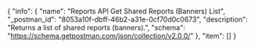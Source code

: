 {
  "info": {
    "name": "Reports API Get Shared Reports (Banners) List",
    "_postman_id": "8053a10f-dbff-46b2-a31e-0cf70d0c0673",
    "description": "Returns a list of shared reports (banners).",
    "schema": "https://schema.getpostman.com/json/collection/v2.0.0/"
  },
  "item": []
}